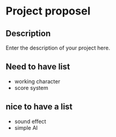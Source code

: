 # Project proposel

## Description

Enter the description of your project here.

## Need to have list
- working character
- score system

## nice to have a list

- sound effect
- simple AI
